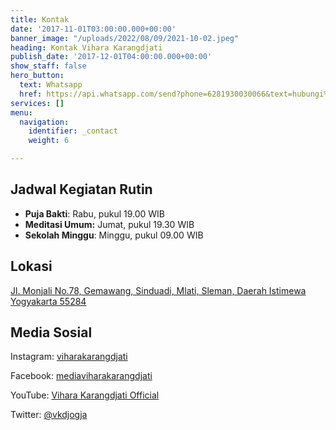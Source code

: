 ```yaml
---
title: Kontak
date: '2017-11-01T03:00:00.000+00:00'
banner_image: "/uploads/2022/08/09/2021-10-02.jpeg"
heading: Kontak Vihara Karangdjati
publish_date: '2017-12-01T04:00:00.000+00:00'
show_staff: false
hero_button:
  text: Whatsapp
  href: https://api.whatsapp.com/send?phone=6281930030066&text=hubungi%20kami
services: []
menu:
  navigation:
    identifier: _contact
    weight: 6

---
```

## **Jadwal Kegiatan Rutin**

* **Puja Bakti**: Rabu, pukul 19.00 WIB
* **Meditasi Umum:** Jumat, pukul 19.30 WIB
* **Sekolah Minggu**: Minggu, pukul 09.00 WIB

## **Lokasi**

[Jl. Monjali No.78, Gemawang, Sinduadi, Mlati, Sleman, Daerah Istimewa Yogyakarta 55284](https://www.google.com/maps/place/Vih%C4%81ra+Karangdjati/@-7.7596848,110.3688365,15z/data=!4m2!3m1!1s0x0:0xd9da571478e63932?sa=X&ved=2ahUKEwj9wvfo4bj5AhWo3nMBHYhVDAoQ_BJ6BAhKEAU "Monjali St No.78, Gemawang, Sinduadi, Mlati, Sleman Regency, Special Region of Yogyakarta 55284")

## **Media Sosial**

Instagram: [viharakarangdjati](https://www.instagram.com/viharakarangdjati/)

Facebook: [mediaviharakarangdjati](https://www.facebook.com/mediaviharakarangdjati/)

YouTube: [Vihara Karangdjati Official](https://www.youtube.com/channel/UC-aNRfhLbBx0FnJ6VupqTRQ/videos)

Twitter: [@vkdjogja](https://twitter.com/vkdjogja)